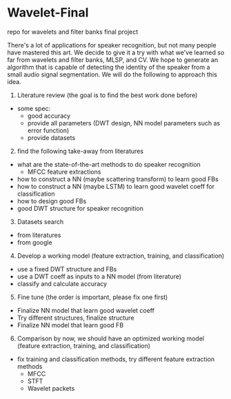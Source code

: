 # Wavelet-Final
repo for wavelets and filter banks final project

There's a lot of applications for speaker recognition, but not many people have mastered this art. We decide to give it a try with what we've learned so far from wavelets and filter banks, MLSP, and CV. We hope to generate an algorithm that is capable of detecting the identity of the speaker from a small audio signal segmentation. We will do the following to approach this idea.  

1. Literature review (the goal is to find the best work done before)  
  * some spec:  
    - good accuracy
    - provide all parameters (DWT design, NN model parameters such as error function)
    - provide datasets
    
    
2. find the following take-away from literatures
 * what are the state-of-the-art methods to do speaker recognition
   - MFCC feature extractions
 * how to construct a NN (maybe scattering transform) to learn good FBs
 * how to construct a NN (maybe LSTM) to learn good wavelet coeff for classification
 * how to design good FBs
 * good DWT structure for speaker recognition

3. Datasets search  
  * from literatures  
  * from google  
  
4. Develop a working model (feature extraction, training, and classification)  
  * use a fixed DWT structure and FBs  
  * use a DWT coeff as inputs to a NN model (from literature)  
  * classify and calculate accuracy  
  
5. Fine tune (the order is important, please fix one first)  
  * Finalize NN model that learn good wavelet coeff  
  * Try different structures, finalize structure  
  * Finalize NN model that learn good FB  

6. Comparison
  by now, we should have an optimized working model (feature extraction, training, and classification)  
  * fix training and classification methods, try different feature extraction methods  
    - MFCC
    - STFT
    - Wavelet packets
  
